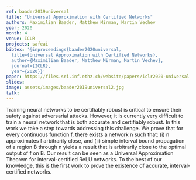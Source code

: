```yaml
---
ref: baader2019universal
title: "Universal Approximation with Certified Networks"
authors: Maximilian Baader, Matthew Mirman, Martin Vechev
year: 2020
month: 4
venue: ICLR
projects: safeai
bibtex: '@inproceedings{baader2020universal,
  title={Universal Approximation with Certified Networks},
  author={Maximilian Baader, Matthew Mirman, Martin Vechev},
  journal={ICLR},
  year={2020}}'
paper: https://files.sri.inf.ethz.ch/website/papers/iclr2020-universal.pdf
slides:
image: assets/images/baader2019universal2.jpg
talk: 
---
```


Training neural networks to be certifiably robust is critical to ensure their safety against adversarial attacks. However, it is currently very difficult to train a neural network that is both accurate and certifiably robust. In this work we take a step towards addressing this challenge. We prove that for every continuous function f, there exists a network n such that: (i) n approximates f arbitrarily close, and (ii) simple interval bound propagation of a region B through n yields a result that is arbitrarily close to the optimal output of f on B. Our result can be seen as a Universal Approximation Theorem for interval-certified ReLU networks. To the best of our knowledge, this is the first work to prove the existence of accurate, interval-certified networks.

